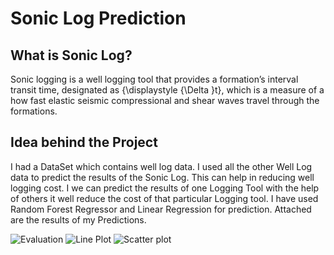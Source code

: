 # Sonic Log Prediction

## What is Sonic Log?
Sonic logging is a well logging tool that provides a formation’s interval transit time, designated as {\displaystyle {\Delta }t}, which is a measure of a how fast elastic seismic compressional and shear waves travel through the formations.

## Idea behind the Project 

I had a DataSet which contains well log data.
I used all the other Well Log data to predict the results of the Sonic Log.
This can help in reducing well logging cost. I we can predict the results of one Logging Tool with the help of others it well reduce the cost of that particular Logging tool.
I have used Random Forest Regressor and Linear Regression for prediction.
Attached are the results of my Predictions.

![Evaluation](https://user-images.githubusercontent.com/65214856/138592626-2b2fe578-49c1-4026-9b4f-db4db29b8f86.png)
![Line Plot](https://user-images.githubusercontent.com/65214856/138592629-6895e40c-cd5a-4e8c-b428-b86a9c053533.png)
![Scatter plot](https://user-images.githubusercontent.com/65214856/138592630-ef735079-94eb-4a27-b224-141220bc4112.png)

